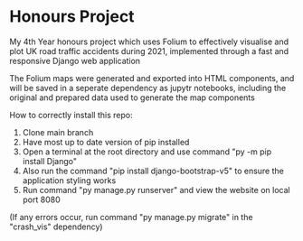# Honours Project

My 4th Year honours project which uses Folium to effectively visualise and plot UK road traffic accidents during 2021, implemented through a fast and responsive Django web application

The Folium maps were generated and exported into HTML components, and will be saved in a seperate dependency as jupytr notebooks, including the original and prepared data used to generate the map components

How to correctly install this repo:

1. Clone main branch
2. Have most up to date version of pip installed
3. Open a terminal at the root directory and use command "py -m pip install Django"
4. Also run the command "pip install django-bootstrap-v5" to ensure the application styling works
5. Run command "py manage.py runserver" and view the website on local port 8080

(If any errors occur, run command "py manage.py migrate" in the "crash_vis" dependency)
